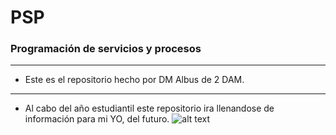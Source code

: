 # PSP
### Programación de servicios y procesos
------------------------------------------------
- Este es el repositorio hecho por DM Albus de 2 DAM.
------------------------------------------------
- Al cabo del año estudiantil este repositorio ira llenandose de información para mi YO, del futuro.
![alt text](https://i.ytimg.com/vi/AUrcnw0uwAM/maxresdefault.jpg)
